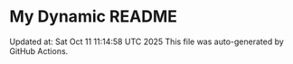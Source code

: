 # My Dynamic README
Updated at: Sat Oct 11 11:14:58 UTC 2025
This file was auto-generated by GitHub Actions.
